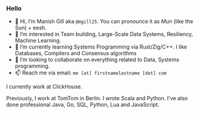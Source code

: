 ### Hello

- 👋 Hi, I’m Manish Gill aka `@mgill25`. You can pronounce it as _Mun_ (like the Sun) + eesh.
- 👀 I’m interested in Team building, Large-Scale Data Systems, Resiliency, Machine Learning.
- 🌱 I’m currently learning Systems Programming via Rust/Zig/C++. I like Databases, Compilers and Consensus algorithms
- 💞️ I’m looking to collaborate on everything related to Data, Systems programming.
- 📫 Reach me via email: `me [at] firstnamelastname [dot] com`

I currently work at ClickHouse.

Previously, I work at TomTom in Berlin. I wrote Scala and Python. I've also done professional Java, Go, SQL, Python, Lua and JavaScript.

<!---
mgill25/mgill25 is a ✨ special ✨ repository because its `README.md` (this file) appears on your GitHub profile.
You can click the Preview link to take a look at your changes.
--->
